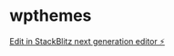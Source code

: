 # wpthemes

[Edit in StackBlitz next generation editor ⚡️](https://stackblitz.com/~/github.com/rubysdev/wpthemes)
